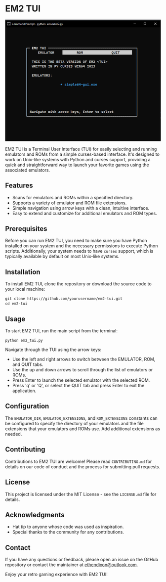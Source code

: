 # EM2 TUI

![EM2 TUI Screenshot](tui.png)

EM2 TUI is a Terminal User Interface (TUI) for easily selecting and running emulators and ROMs from a simple curses-based interface. It's designed to work on Unix-like systems with Python and curses support, providing a quick and straightforward way to launch your favorite games using the associated emulators.

## Features

- Scans for emulators and ROMs within a specified directory.
- Supports a variety of emulator and ROM file extensions.
- Simple navigation using arrow keys with a clean, intuitive interface.
- Easy to extend and customize for additional emulators and ROM types.

## Prerequisites

Before you can run EM2 TUI, you need to make sure you have Python installed on your system and the necessary permissions to execute Python scripts. Additionally, your system needs to have `curses` support, which is typically available by default on most Unix-like systems.

## Installation

To install EM2 TUI, clone the repository or download the source code to your local machine:

```
git clone https://github.com/yourusername/em2-tui.git
cd em2-tui
```

## Usage

To start EM2 TUI, run the main script from the terminal:

```
python em2_tui.py
```

Navigate through the TUI using the arrow keys:
- Use the left and right arrows to switch between the EMULATOR, ROM, and QUIT tabs.
- Use the up and down arrows to scroll through the list of emulators or ROMs.
- Press Enter to launch the selected emulator with the selected ROM.
- Press 'q' or 'Q', or select the QUIT tab and press Enter to exit the application.

## Configuration

The `EMULATOR_DIR`, `EMULATOR_EXTENSIONS`, and `ROM_EXTENSIONS` constants can be configured to specify the directory of your emulators and the file extensions that your emulators and ROMs use. Add additional extensions as needed.

## Contributing

Contributions to EM2 TUI are welcome! Please read `CONTRIBUTING.md` for details on our code of conduct and the process for submitting pull requests.

## License

This project is licensed under the MIT License - see the `LICENSE.md` file for details.

## Acknowledgments

- Hat tip to anyone whose code was used as inspiration.
- Special thanks to the community for any contributions.

## Contact

If you have any questions or feedback, please open an issue on the GitHub repository or contact the maintainer at ethendixon@outlook.com.

Enjoy your retro gaming experience with EM2 TUI!
